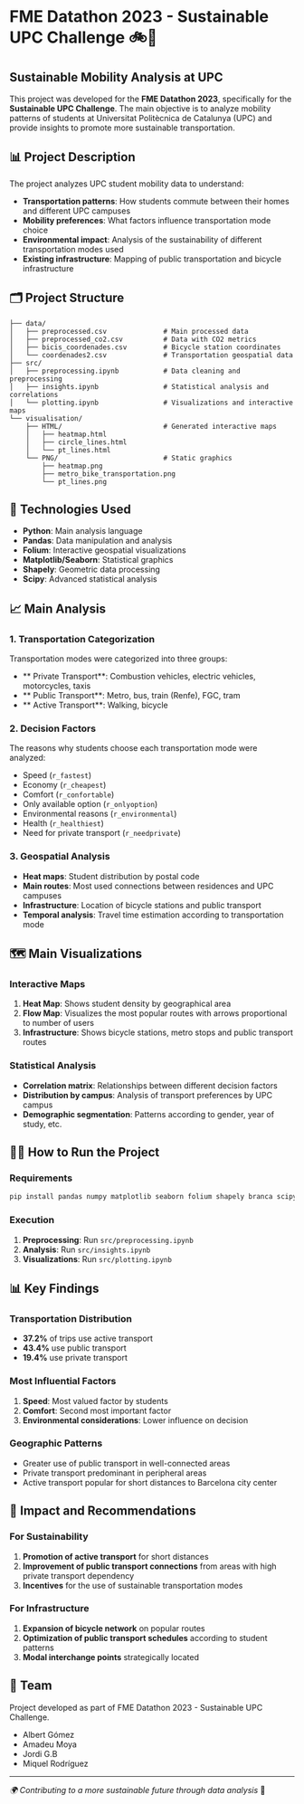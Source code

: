 # FME Datathon 2023 - Sustainable UPC Challenge 🚲🌱

## Sustainable Mobility Analysis at UPC

This project was developed for the **FME Datathon 2023**, specifically for the **Sustainable UPC Challenge**. The main objective is to analyze mobility patterns of students at Universitat Politècnica de Catalunya (UPC) and provide insights to promote more sustainable transportation.

## 📊 Project Description

The project analyzes UPC student mobility data to understand:
- **Transportation patterns**: How students commute between their homes and different UPC campuses
- **Mobility preferences**: What factors influence transportation mode choice
- **Environmental impact**: Analysis of the sustainability of different transportation modes used
- **Existing infrastructure**: Mapping of public transportation and bicycle infrastructure

## 🗂️ Project Structure

```
├── data/
│   ├── preprocessed.csv              # Main processed data
│   ├── preprocessed_co2.csv          # Data with CO2 metrics
│   ├── bicis_coordenades.csv         # Bicycle station coordinates
│   └── coordenades2.csv              # Transportation geospatial data
├── src/
│   ├── preprocessing.ipynb           # Data cleaning and preprocessing
│   ├── insights.ipynb                # Statistical analysis and correlations
│   └── plotting.ipynb                # Visualizations and interactive maps
└── visualisation/
    ├── HTML/                         # Generated interactive maps
    │   ├── heatmap.html
    │   ├── circle_lines.html
    │   └── pt_lines.html
    └── PNG/                          # Static graphics
        ├── heatmap.png
        ├── metro_bike_transportation.png
        └── pt_lines.png
```

## 🔧 Technologies Used

- **Python**: Main analysis language
- **Pandas**: Data manipulation and analysis
- **Folium**: Interactive geospatial visualizations
- **Matplotlib/Seaborn**: Statistical graphics
- **Shapely**: Geometric data processing
- **Scipy**: Advanced statistical analysis

## 📈 Main Analysis

### 1. Transportation Categorization
Transportation modes were categorized into three groups:
- ** Private Transport**: Combustion vehicles, electric vehicles, motorcycles, taxis
- ** Public Transport**: Metro, bus, train (Renfe), FGC, tram
- ** Active Transport**: Walking, bicycle

### 2. Decision Factors
The reasons why students choose each transportation mode were analyzed:
- Speed (`r_fastest`)
- Economy (`r_cheapest`) 
- Comfort (`r_confortable`)
- Only available option (`r_onlyoption`)
- Environmental reasons (`r_environmental`)
- Health (`r_healthiest`)
- Need for private transport (`r_needprivate`)

### 3. Geospatial Analysis
- **Heat maps**: Student distribution by postal code
- **Main routes**: Most used connections between residences and UPC campuses
- **Infrastructure**: Location of bicycle stations and public transport
- **Temporal analysis**: Travel time estimation according to transportation mode

## 🗺️ Main Visualizations

### Interactive Maps
1. **Heat Map**: Shows student density by geographical area
2. **Flow Map**: Visualizes the most popular routes with arrows proportional to number of users
3. **Infrastructure**: Shows bicycle stations, metro stops and public transport routes

### Statistical Analysis
- **Correlation matrix**: Relationships between different decision factors
- **Distribution by campus**: Analysis of transport preferences by UPC campus
- **Demographic segmentation**: Patterns according to gender, year of study, etc.

## 🏃‍♂️ How to Run the Project

### Requirements
```bash
pip install pandas numpy matplotlib seaborn folium shapely branca scipy
```

### Execution
1. **Preprocessing**: Run `src/preprocessing.ipynb`
2. **Analysis**: Run `src/insights.ipynb`
3. **Visualizations**: Run `src/plotting.ipynb`

## 📊 Key Findings

### Transportation Distribution
- **37.2%** of trips use active transport
- **43.4%** use public transport
- **19.4%** use private transport

### Most Influential Factors
1. **Speed**: Most valued factor by students
2. **Comfort**: Second most important factor
3. **Environmental considerations**: Lower influence on decision

### Geographic Patterns
- Greater use of public transport in well-connected areas
- Private transport predominant in peripheral areas
- Active transport popular for short distances to Barcelona city center

## 🎯 Impact and Recommendations

### For Sustainability
1. **Promotion of active transport** for short distances
2. **Improvement of public transport connections** from areas with high private transport dependency
3. **Incentives** for the use of sustainable transportation modes

### For Infrastructure
1. **Expansion of bicycle network** on popular routes
2. **Optimization of public transport schedules** according to student patterns
3. **Modal interchange points** strategically located

## 👥 Team

Project developed as part of FME Datathon 2023 - Sustainable UPC Challenge.
- Albert Gómez
- Amadeu Moya
- Jordi G.B
- Miquel Rodríguez
---

*🌍 Contributing to a more sustainable future through data analysis* 🌱
